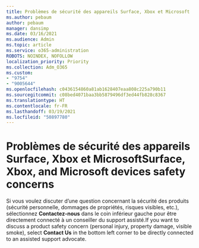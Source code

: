```yaml
---
title: Problèmes de sécurité des appareils Surface, Xbox et Microsoft
ms.author: pebaum
author: pebaum
manager: dansimp
ms.date: 03/16/2021
ms.audience: Admin
ms.topic: article
ms.service: o365-administration
ROBOTS: NOINDEX, NOFOLLOW
localization_priority: Priority
ms.collection: Adm_O365
ms.custom:
- "9754"
- "9005644"
ms.openlocfilehash: c0436154860a81ab1628407eaa808c225a790b11
ms.sourcegitcommit: c08bed4071baa3bb5879496df3ed44fb828c8367
ms.translationtype: HT
ms.contentlocale: fr-FR
ms.lasthandoff: 03/19/2021
ms.locfileid: "50897780"
---
```

# <a name="surface-xbox-and-microsoft-devices-safety-concerns"></a><span data-ttu-id="35f64-102">Problèmes de sécurité des appareils Surface, Xbox et Microsoft</span><span class="sxs-lookup"><span data-stu-id="35f64-102">Surface, Xbox, and Microsoft devices safety concerns</span></span>

<span data-ttu-id="35f64-103">Si vous voulez discuter d’une question concernant la sécurité des produits (sécurité personnelle, dommages de propriétés, risques visibles, etc.), sélectionnez **Contactez-nous** dans le coin inférieur gauche pour être directement connecté à un conseiller du support assisté.</span><span class="sxs-lookup"><span data-stu-id="35f64-103">If you want to discuss a product safety concern (personal injury, property damage, visible smoke), select **Contact Us** in the bottom left corner to be directly connected to an assisted support advocate.</span></span>